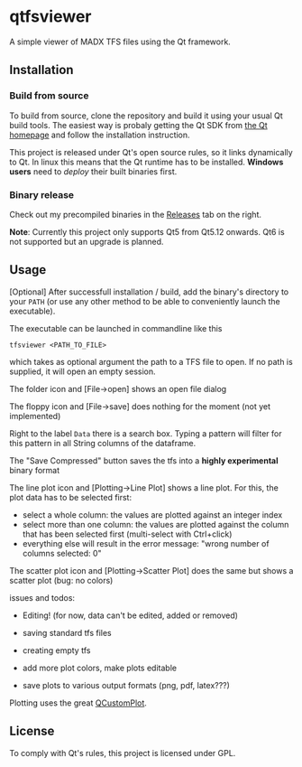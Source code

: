 # qtfsviewer

A simple viewer of MADX TFS files using the Qt framework.

## Installation

### Build from source

To build from source, clone the repository and build it using your usual Qt build tools.
The easiest way is probaly getting the Qt SDK from [the Qt homepage](https://www.qt.io/download) and follow the installation instruction.

This project is released under Qt's open source rules, so it links dynamically to Qt. In linux this means that the Qt runtime has to be installed.
**Windows users** need to _deploy_ their built binaries first.

### Binary release

Check out my precompiled binaries in the [Releases](https://github.com/awegsche/qtfsviewer/releases) tab on the right. 

**Note**: Currently this project only supports Qt5 from Qt5.12 onwards. Qt6 is not supported but an upgrade is planned.



## Usage

[Optional] After successfull installation / build, add the binary's directory to your `PATH` (or use any other method to be able to conveniently launch the executable).

The executable can be launched in commandline like this

```
tfsviewer <PATH_TO_FILE>
```

which takes as optional argument the path to a TFS file to open. If no path is supplied, it will open an empty session.



The folder icon and [File->open] shows an open file dialog

The floppy icon and [File->save] does nothing for the moment (not yet implemented)

Right to the label `Data` there is a search box.
Typing a pattern will filter for this pattern in all String columns of the dataframe.

The "Save Compressed" button saves the tfs into a **highly experimental** binary format

The line plot icon and [Plotting->Line Plot] shows a line plot. For this, the plot data has to be selected first:
 - select a whole column: the values are plotted against an integer index
 - select more than one column: the values are plotted against the column that has been selected first (multi-select with Ctrl+click)
 - everything else will result in the error message: "wrong number of columns selected: 0"
 
 The scatter plot icon and [Plotting->Scatter Plot] does the same but shows a scatter plot (bug: no colors)
 
 issues and todos:
 
 - Editing! (for now, data can't be edited, added or removed)
 - saving standard tfs files
 - creating empty tfs
 
 - add more plot colors, make plots editable
 - save plots to various output formats (png, pdf, latex???)

Plotting uses the great [QCustomPlot](https://www.qcustomplot.com/).

## License

To comply with Qt's rules, this project is licensed under GPL.
